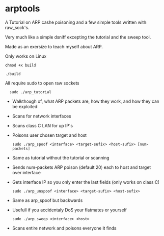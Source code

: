 # arptools

A Tutorial on ARP cashe poisoning and a few simple tools written with raw_sock's.

Very much like a simple dsniff excepting the tutorial and the sweep tool.

Made as an exersize to teach myself about ARP.

Only works on Linux

    chmod +x build

    ./build

All require sudo to open raw sockets

      sudo ./arp_tutorial

* Walkthough of, what ARP packets are, how they work, and how they can be exploited
* Scans for network interfaces
* Scans class C LAN for up IP's
* Poisons user chosen target and host

      sudo ./arp_spoof <interface> <target-sufix> <host-sufix> [num-packets]
   
* Same as tutorial without the tutorial or scanning
* Sends num-packets ARP poison (default 20) each to host and target over interface
* Gets interface IP so you only enter the last fields (only works on class C)

      sudo ./arp_unspoof <interface> <target-sufix> <host-sufix>
 
* Same as arp_spoof but backwards
* Usefull if you accidentaly DoS your flatmates or yourself

      sudo ./arp_sweep <interface> <host>
   
 * Scans entire network and poisons everyone it finds

